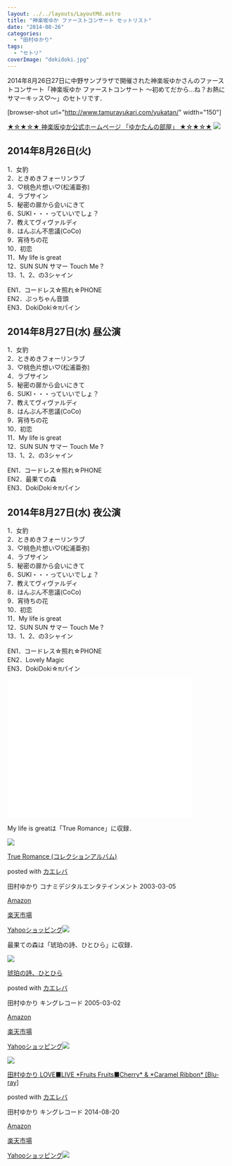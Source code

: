```yaml
---
layout: ../../layouts/LayoutMd.astro
title: "神楽坂ゆか ファーストコンサート セットリスト"
date: "2014-08-26"
categories: 
  - "田村ゆかり"
tags: 
  - "セトリ"
coverImage: "dokidoki.jpg"
---
```


2014年8月26日27日に中野サンプラザで開催された神楽坂ゆかさんのファーストコンサート「神楽坂ゆか ファーストコンサート ～初めてだから…ね？お熱にサマーキッス♡～」のセトリです．

\[browser-shot url="http://www.tamurayukari.com/yukatan/" width="150"\]

[★☆★☆★ 神楽坂ゆか公式ホームページ 「ゆかたんの部屋」 ★☆★☆★](http://www.tamurayukari.com/yukatan/) [![](http://b.hatena.ne.jp/entry/image/http://www.tamurayukari.com/yukatan/)](http://b.hatena.ne.jp/entry/http://www.tamurayukari.com/yukatan/)

## 2014年8月26日(火)

1．女豹  
2．ときめきフォーリンラブ  
3．♡桃色片想い♡(松浦亜弥)  
4．ラブサイン  
5．秘密の扉から会いにきて  
6．SUKI・・・っていいでしょ？  
7．教えてヴィヴァルディ  
8．はんぶん不思議(CoCo)  
9．宵待ちの花  
10．初恋  
11．My life is great  
12．SUN SUN サマー Touch Me ?  
13．1、2、の3シャイン

EN1．コードレス☆照れ☆PHONE  
EN2．ぷっちゃん音頭  
EN3．DokiDoki☆πパイン

## 2014年8月27日(水) 昼公演

1．女豹  
2．ときめきフォーリンラブ  
3．♡桃色片想い♡(松浦亜弥)  
4．ラブサイン  
5．秘密の扉から会いにきて  
6．SUKI・・・っていいでしょ？  
7．教えてヴィヴァルディ  
8．はんぶん不思議(CoCo)  
9．宵待ちの花  
10．初恋  
11．My life is great  
12．SUN SUN サマー Touch Me ?  
13．1、2、の3シャイン

EN1．コードレス☆照れ☆PHONE  
EN2．最果ての森  
EN3．DokiDoki☆πパイン

## 2014年8月27日(水) 夜公演

1．女豹  
2．ときめきフォーリンラブ  
3．♡桃色片想い♡(松浦亜弥)  
4．ラブサイン  
5．秘密の扉から会いにきて  
6．SUKI・・・っていいでしょ？  
7．教えてヴィヴァルディ  
8．はんぶん不思議(CoCo)  
9．宵待ちの花  
10．初恋  
11．My life is great  
12．SUN SUN サマー Touch Me ?  
13．1、2、の3シャイン

EN1．コードレス☆照れ☆PHONE  
EN2．Lovely Magic  
EN3．DokiDoki☆πパイン

<iframe src="//www.youtube.com/embed/BDRqxU6CeVE" width="420" height="315" frameborder="0"></iframe>

My life is greatは「True Romance」に収録．

[![](/wp/images/319NR9RPTCL._SL160_.jpg)](https://www.amazon.co.jp/exec/obidos/ASIN/B00008449U/mizuka123-22/ref=nosim/)

[True Romance (コレクションアルバム)](https://www.amazon.co.jp/exec/obidos/ASIN/B00008449U/mizuka123-22/ref=nosim/)

posted with [カエレバ](http://kaereba.com)

田村ゆかり コナミデジタルエンタテインメント 2003-03-05

[Amazon](http://www.amazon.co.jp/gp/search?keywords=True%20Romance%20%28%83R%83%8C%83N%83V%83%87%83%93%83A%83%8B%83o%83%80%29&__mk_ja_JP=%83J%83%5E%83J%83i&tag=mizuka123-22 "アマゾン")

[楽天市場](http://hb.afl.rakuten.co.jp/hgc/032b53ee.4b34c5ee.0f4a541e.f440145e/?pc=http%3A%2F%2Fsearch.rakuten.co.jp%2Fsearch%2Fmall%2FTrue%2520Romance%2520%2528%25E3%2582%25B3%25E3%2583%25AC%25E3%2582%25AF%25E3%2582%25B7%25E3%2583%25A7%25E3%2583%25B3%25E3%2582%25A2%25E3%2583%25AB%25E3%2583%2590%25E3%2583%25A0%2529%2F-%2Ff.1-p.1-s.1-sf.0-st.A-v.2%3Fx%3D0%26scid%3Daf_ich_link_urltxt%26m%3Dhttp%3A%2F%2Fm.rakuten.co.jp%2F "楽天市場")

[Yahooショッピング![](//ad.jp.ap.valuecommerce.com/servlet/gifbanner?sid=3066752&pid=881990642)](//ck.jp.ap.valuecommerce.com/servlet/referral?sid=3066752&pid=881990642&vc_url=http%3A%2F%2Fshopping.search.yahoo.co.jp%2Fsearch%3FuIv%3Don%26ei%3DUTF-8%26tab_ex%3Dcommerce%26slider%3D0%26va%3DTrue%2520Romance%2520%2528%25E3%2582%25B3%25E3%2583%25AC%25E3%2582%25AF%25E3%2582%25B7%25E3%2583%25A7%25E3%2583%25B3%25E3%2582%25A2%25E3%2583%25AB%25E3%2583%2590%25E3%2583%25A0%2529 "Yahooショッピング")

最果ての森は「琥珀の詩、ひとひら」に収録．

[![](/wp/images/31CKATX7X8L._SL160_.jpg)](https://www.amazon.co.jp/exec/obidos/ASIN/B000765MTQ/mizuka123-22/ref=nosim/)

[琥珀の詩、ひとひら](https://www.amazon.co.jp/exec/obidos/ASIN/B000765MTQ/mizuka123-22/ref=nosim/)

posted with [カエレバ](http://kaereba.com)

田村ゆかり キングレコード 2005-03-02

[Amazon](http://www.amazon.co.jp/gp/search?keywords=%E0%E6%E0%DF%82%CC%8E%8D%81A%82%D0%82%C6%82%D0%82%E7&__mk_ja_JP=%83J%83%5E%83J%83i&tag=mizuka123-22 "アマゾン")

[楽天市場](http://hb.afl.rakuten.co.jp/hgc/032b53ee.4b34c5ee.0f4a541e.f440145e/?pc=http%3A%2F%2Fsearch.rakuten.co.jp%2Fsearch%2Fmall%2F%25E7%2590%25A5%25E7%258F%2580%25E3%2581%25AE%25E8%25A9%25A9%25E3%2580%2581%25E3%2581%25B2%25E3%2581%25A8%25E3%2581%25B2%25E3%2582%2589%2F-%2Ff.1-p.1-s.1-sf.0-st.A-v.2%3Fx%3D0%26scid%3Daf_ich_link_urltxt%26m%3Dhttp%3A%2F%2Fm.rakuten.co.jp%2F "楽天市場")

[Yahooショッピング![](//ad.jp.ap.valuecommerce.com/servlet/gifbanner?sid=3066752&pid=881990642)](//ck.jp.ap.valuecommerce.com/servlet/referral?sid=3066752&pid=881990642&vc_url=http%3A%2F%2Fshopping.search.yahoo.co.jp%2Fsearch%3FuIv%3Don%26ei%3DUTF-8%26tab_ex%3Dcommerce%26slider%3D0%26va%3D%25E7%2590%25A5%25E7%258F%2580%25E3%2581%25AE%25E8%25A9%25A9%25E3%2580%2581%25E3%2581%25B2%25E3%2581%25A8%25E3%2581%25B2%25E3%2582%2589 "Yahooショッピング")

[![](/wp/images/61cJgPeMluL._SL160_.jpg)](https://www.amazon.co.jp/exec/obidos/ASIN/B00KFN1R3G/mizuka123-22/ref=nosim/)

[田村ゆかり LOVE■LIVE \*Fruits Fruits■Cherry\* & \*Caramel Ribbon\* \[Blu-ray\]](https://www.amazon.co.jp/exec/obidos/ASIN/B00KFN1R3G/mizuka123-22/ref=nosim/)

posted with [カエレバ](http://kaereba.com)

田村ゆかり キングレコード 2014-08-20

[Amazon](http://www.amazon.co.jp/gp/search?keywords=%93c%91%BA%82%E4%82%A9%82%E8%20LOVE%81%A1LIVE%20%2AFruits%20Fruits%81%A1Cherry%2A%20&__mk_ja_JP=%83J%83%5E%83J%83i&tag=mizuka123-22 "アマゾン")

[楽天市場](http://hb.afl.rakuten.co.jp/hgc/032b53ee.4b34c5ee.0f4a541e.f440145e/?pc=http%3A%2F%2Fsearch.rakuten.co.jp%2Fsearch%2Fmall%2F%25E7%2594%25B0%25E6%259D%2591%25E3%2582%2586%25E3%2581%258B%25E3%2582%258A%2520LOVE%25E2%2596%25A0LIVE%2520%252AFruits%2520Fruits%25E2%2596%25A0Cherry%252A%2520%2F-%2Ff.1-p.1-s.1-sf.0-st.A-v.2%3Fx%3D0%26scid%3Daf_ich_link_urltxt%26m%3Dhttp%3A%2F%2Fm.rakuten.co.jp%2F "楽天市場")

[Yahooショッピング![](//ad.jp.ap.valuecommerce.com/servlet/gifbanner?sid=3066752&pid=881990642)](//ck.jp.ap.valuecommerce.com/servlet/referral?sid=3066752&pid=881990642&vc_url=http%3A%2F%2Fshopping.search.yahoo.co.jp%2Fsearch%3FuIv%3Don%26ei%3DUTF-8%26tab_ex%3Dcommerce%26slider%3D0%26va%3D%25E7%2594%25B0%25E6%259D%2591%25E3%2582%2586%25E3%2581%258B%25E3%2582%258A%2520LOVE%25E2%2596%25A0LIVE%2520%252AFruits%2520Fruits%25E2%2596%25A0Cherry%252A%2520 "Yahooショッピング")

